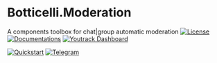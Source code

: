 # Botticelli.Moderation
A components toolbox for chat|group automatic moderation
[![License](https://img.shields.io/badge/GPL-license-orange)](https://github.com/devgopher/botticelli?tab=GPL-3.0-1-ov-file)
[![Documentations](https://img.shields.io/badge/Documentation-docs-orange.svg?style=flat-square)](http://botticellibots.com/documentation/)
[![Youtrack Dashboard](https://img.shields.io/badge/Youtrack-dashboard-orange.svg?style=flat-square)](https://botticelli.youtrack.cloud/dashboard)

[![Quickstart](https://img.shields.io/badge/Quickstart-docs-orange)](http://botticellibots.com/quick-start)
[![Telegram](https://img.shields.io/badge/Telegram-channel-orange)](https://t.me/botticelli_bots) 

